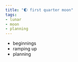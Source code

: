 ```yaml
---
title: "🌓 first quarter moon"
tags:
- lunar
- moon
- planning
---
```


- beginnings
- ramping up
- planning